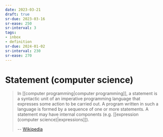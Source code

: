 ```yaml
---
date: 2023-03-21
draft: true
sr-due: 2023-03-16
sr-ease: 250
sr-interval: 3
tags:
- inbox
- definition
sr-due: 2024-01-02
sr-interval: 230
sr-ease: 270
---
```


# Statement (computer science)

> In [[computer programming|computer programming]], a statement is
> a syntactic unit of an imperative programming language that expresses some
> action to be carried out. A program written in such a language is formed by
> a sequence of one or more statements. A statement may have internal components
> (e.g. [[expression (computer science)|expressions]]).
>
> -- [Wikipedia](https://en.wikipedia.org/wiki/Statement_\(computer_science\))